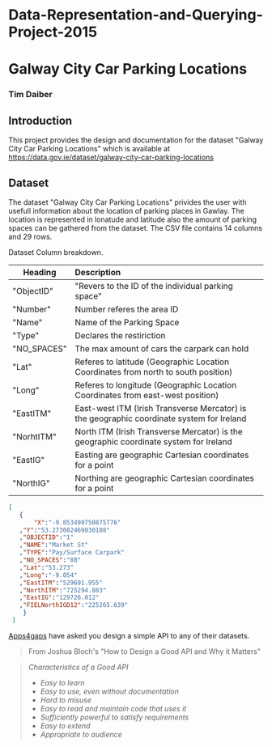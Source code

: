 # Data-Representation-and-Querying-Project-2015

# Galway City Car Parking Locations

### Tim Daiber

## Introduction

This project provides the design and documentation for the dataset "Galway City Car Parking Locations" which is available at https://data.gov.ie/dataset/galway-city-car-parking-locations

## Dataset
The dataset "Galway City Car Parking Locations" privides the user with usefull information about the location of parking places in Gawlay. The location is represented in lonatude and latitude also the amount of parking spaces can be gathered from the dataset.
The CSV file contains 14 columns and 29 rows.

Dataset Column breakdown.
 
|Heading | Description  |
|---------|:-----------|
|"ObjectID" | "Revers to the ID of the individual parking space" |
|"Number" |  Number referes the area ID|
|"Name" |  Name of the Parking Space|
|"Type" | Declares the restiriction|
|"NO_SPACES" | The max amount of cars the carpark can hold|
|"Lat" | Referes to latitude (Geographic Location Coordinates from north to south position)|
|"Long" | Referes to longitude (Geographic Location Coordinates from east-west position)|
|"EastITM" | East-west ITM (Irish Transverse Mercator) is the geographic coordinate system for Ireland|
|"NorhtITM" | North ITM (Irish Transverse Mercator) is the geographic coordinate system for Ireland|
|"EastIG" | Easting are geographic Cartesian coordinates for a point|
|"NorthIG" | Northing are geographic Cartesian coordinates for a point|














 ```json
 [
    {
        "X":"-9.053499750875776"
    ,"Y":"53.273082469830108"
    ,"OBJECTID":"1"
    ,"NAME":"Market St"
    ,"TYPE":"Pay/Surface Carpark"
    ,"NO_SPACES":"88"
    ,"Lat":"53.273"
    ,"Long":"-9.054"
    ,"EastITM":"529691.955"
    ,"NorthITM":"725294.803"
    ,"EastIG":"129726.012"
    ,"FIELNorthIGD12":"225265.639"
     }
  ]
 ```



[Apps4gaps](http://apps4gaps.ie/) have asked you design a simple API to any of their datasets.


> From Joshua Bloch's "How to Design a Good API and Why it Matters"

> *Characteristics of a Good API*
> - *Easy to learn*
> - *Easy to use, even without documentation*
> - *Hard to misuse*
> - *Easy to read and maintain code that uses it*
> - *Sufficiently powerful to satisfy requirements*
> - *Easy to extend*
> - *Appropriate to audience*



